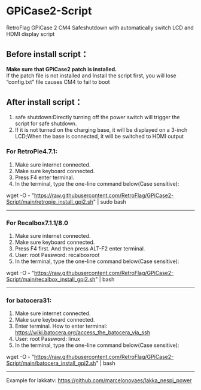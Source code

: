 # GPiCase2-Script
RetroFlag GPiCase 2 CM4 Safeshutdown with automatically switch LCD and HDMI display script

## Before install script：
**Make sure that GPiCase2 patch is installed.**  
If the patch file is not installed and Install the script first, you will lose “config.txt” file causes CM4 to fail to boot

## After install script：
1. safe shutdown:Directly turning off the power switch will trigger the script for safe shutdown.
2. If it is not turned on the charging base, it will be displayed on a 3-inch LCD;When the base is connected, it will be switched to HDMI output

### For RetroPie4.7.1:

1. Make sure internet connected.
2. Make sure keyboard connected.
3. Press F4 enter terminal.
4. In the terminal, type the one-line command below(Case sensitive):

wget -O - "https://raw.githubusercontent.com/RetroFlag/GPiCase2-Script/main/retropie_install_gpi2.sh" | sudo bash

--------------------
### For Recalbox7.1.1/8.0
1. Make sure internet connected.
2. Make sure keyboard connected.
3. Press F4 first. And then press ALT-F2 enter terminal.
4. User: root Password: recalboxroot
5. In the terminal, type the one-line command below(Case sensitive):

wget -O - "https://raw.githubusercontent.com/RetroFlag/GPiCase2-Script/main/recalbox_install_gpi2.sh" | bash


--------------------

### for batocera31:
1. Make sure internet connected.
2. Make sure keyboard connected.
3. Enter terminal. How to enter terminal: https://wiki.batocera.org/access_the_batocera_via_ssh
4. User: root Password: linux
5. In the terminal, type the one-line command below(Case sensitive):

wget -O - "https://raw.githubusercontent.com/RetroFlag/GPiCase2-Script/main/batocera_install_gpi2.sh" | bash

--------------------

Example for lakkatv:
https://github.com/marcelonovaes/lakka_nespi_power

